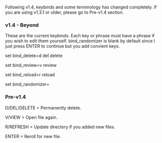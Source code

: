 Following v1.4, keybinds and some terminology has changed completely. If you are using v1.3.1 or older, please go to Pre-v1.4 section.

### v1.4 - Beyond ###

These are the current keybinds. Each key or phrase must have a phrase if you wish to edit them yourself.
bind_randomizer is blank by default since I just press ENTER to continue but you add convient keys.

set bind_delete=d del delete

set bind_review=v review

set bind_reload=r reload

set bind_randomizer=



### Pre-v1.4 ###

D/DEL/DELETE = Permanently delete.

V/VIEW = Open file again.

R/REFRESH = Update directory if you added new files.

ENTER = Reroll for new file.
